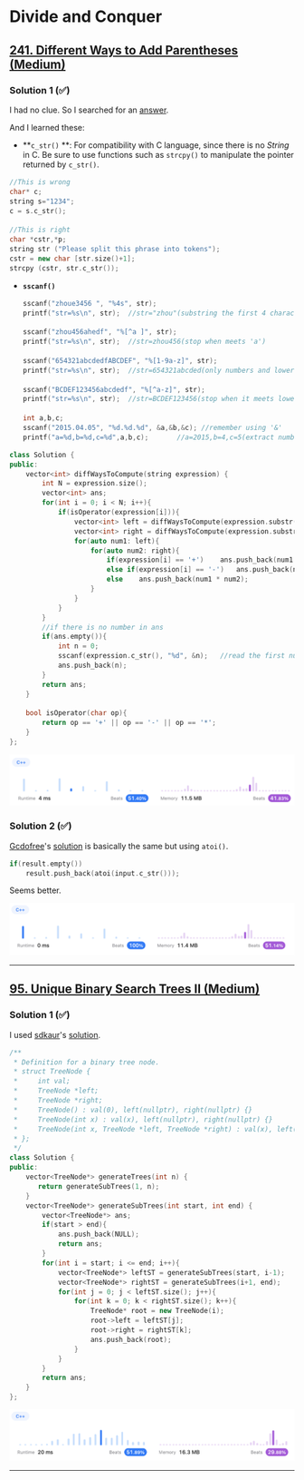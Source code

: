 # Divide and Conquer

## [241. Different Ways to Add Parentheses (Medium)](https://leetcode.com/problems/different-ways-to-add-parentheses/)

### Solution 1 (✅)

I had no clue. So I searched for an [answer](https://blog.csdn.net/sinat_35261315/article/details/78878615).

And I learned these:

*  **`c_str()` **: For compatibility with C language, since there is no *String* in C. Be sure to use functions such as `strcpy()` to manipulate the pointer returned by `c_str()`.

  ```c++
  //This is wrong
  char* c; 
  string s="1234"; 
  c = s.c_str();
  
  //This is right
  char *cstr,*p;
  string str ("Please split this phrase into tokens");
  cstr = new char [str.size()+1];
  strcpy (cstr, str.c_str());
  ```

  

* **`sscanf()`** 

  ```c++
  sscanf("zhoue3456 ", "%4s", str);      
  printf("str=%s\n", str);	//str="zhou"(substring the first 4 characters)
  
  sscanf("zhou456ahedf", "%[^a ]", str); 
  printf("str=%s\n", str);	//str=zhou456(stop when meets 'a')
  
  sscanf("654321abcdedfABCDEF", "%[1-9a-z]", str); 
  printf("str=%s\n", str);	//str=654321abcded(only numbers and lower-case letters)
  
  sscanf("BCDEF123456abcdedf", "%[^a-z]", str);    
  printf("str=%s\n", str);	//str=BCDEF123456(stop when it meets lower-case letters)
  
  int a,b,c;
  sscanf("2015.04.05", "%d.%d.%d", &a,&b,&c); //remember using '&'
  printf("a=%d,b=%d,c=%d",a,b,c);		//a=2015,b=4,c=5(extract numbers from the string)
  ```

  

```c++
class Solution {
public:
    vector<int> diffWaysToCompute(string expression) {
        int N = expression.size();
        vector<int> ans;
        for(int i = 0; i < N; i++){
            if(isOperator(expression[i])){
                vector<int> left = diffWaysToCompute(expression.substr(0, i));
                vector<int> right = diffWaysToCompute(expression.substr(i+1));
                for(auto num1: left){
                    for(auto num2: right){
                        if(expression[i] == '+')    ans.push_back(num1 + num2);
                        else if(expression[i] == '-')   ans.push_back(num1 - num2);
                        else    ans.push_back(num1 * num2);
                    }
                }
            }
        }
        //if there is no number in ans
        if(ans.empty()){
            int n = 0;
            sscanf(expression.c_str(), "%d", &n);   //read the first number from expression
            ans.push_back(n);   
        }
        return ans;
    }

    bool isOperator(char op){
        return op == '+' || op == '-' || op == '*';
    } 
};
```

![241-1](Pictures/241-1.png)



### Solution 2 (✅)

[Gcdofree](https://leetcode.com/Gcdofree/)'s [solution](https://leetcode.com/problems/different-ways-to-add-parentheses/solutions/66331/c-4ms-recursive-dp-solution-with-brief-explanation/) is basically the same but using `atoi()`.

```c++
if(result.empty())
    result.push_back(atoi(input.c_str()));
```

Seems better.

![241-2](Pictures/241-2.png)

---

## [95. Unique Binary Search Trees II (Medium)](https://leetcode.com/problems/unique-binary-search-trees-ii/)

### Solution 1 (✅)

I used [sdkaur](https://leetcode.com/sdkaur/)'s [solution](https://leetcode.com/problems/unique-binary-search-trees-ii/solutions/1849266/c-detailed-explanation-recursive-tree-with-comments/).

```c++
/**
 * Definition for a binary tree node.
 * struct TreeNode {
 *     int val;
 *     TreeNode *left;
 *     TreeNode *right;
 *     TreeNode() : val(0), left(nullptr), right(nullptr) {}
 *     TreeNode(int x) : val(x), left(nullptr), right(nullptr) {}
 *     TreeNode(int x, TreeNode *left, TreeNode *right) : val(x), left(left), right(right) {}
 * };
 */
class Solution {
public:
    vector<TreeNode*> generateTrees(int n) {
       return generateSubTrees(1, n);
    }
    vector<TreeNode*> generateSubTrees(int start, int end) {
        vector<TreeNode*> ans;
        if(start > end){
            ans.push_back(NULL);
            return ans;
        }
        for(int i = start; i <= end; i++){
            vector<TreeNode*> leftST = generateSubTrees(start, i-1);
            vector<TreeNode*> rightST = generateSubTrees(i+1, end);
            for(int j = 0; j < leftST.size(); j++){
                for(int k = 0; k < rightST.size(); k++){
                    TreeNode* root = new TreeNode(i);
                    root->left = leftST[j];
                    root->right = rightST[k];
                    ans.push_back(root);
                }
            }
        }
        return ans;
    }
};
```

![95-1](Pictures/95-1.png)

---

